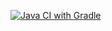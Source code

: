 [![Java CI with Gradle](https://github.com/DenIvanof/AT_Z8/actions/workflows/gradle.yml/badge.svg)](https://github.com/DenIvanof/AT_Z8/actions/workflows/gradle.yml)
